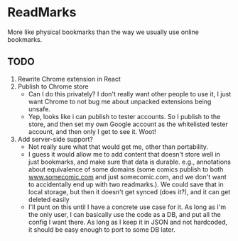 # ReadMarks

More like physical bookmarks than the way we usually use online bookmarks.

## TODO

1. Rewrite Chrome extension in React
2. Publish to Chrome store 
    - Can I do this privately? I don't really want other people to use it, I just want Chrome to not
   bug me about unpacked extensions being unsafe.
    - Yep, looks like i can publish to tester accounts. So I publish to the store, and then set my own Google account as
      the whitelisted tester account, and then only I get to see it. Woot!
3. Add server-side support? 
    - Not really sure what that would get me, other than portability.
    - I guess it would allow me to add content that doesn't store well in just bookmarks, and make sure that data is
      durable. e.g., annotations about equivalence of some domains (some comics publish to both www.somecomic.com and
      just somecomic.com, and we don't want to accidentally end up with two readmarks.). We could save that in local
      storage, but then it doesn't get synced (does it?), and it can get deleted easily
    - I'll punt on this until I have a concrete use case for it. As long as I'm the only user, I can basically use the
      code as a DB, and put all the config I want there. As long as I keep it in JSON and not hardcoded, it should be
      easy enough to port to some DB later.


